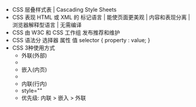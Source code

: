 - CSS 层叠样式表 | Cascading Style Sheets
- CSS 表现 HTML 或 XML 的 标记语言 | 能使页面更美观 | 内容和表现分离 | 浏览器解释型语言 | 无需编译
- CSS 由 W3C 和 CSS 工作组 发布推荐和维护
- CSS 语法分 选择器 属性 值 selector { property : value; }
- CSS 3种使用方式
    - 外联(外部)
    - <link rel="stylesheet" href="style.css">
    - 嵌入(内页)
    - <style></style>
    - 内联(行内)
    - style=""
    - 优先级: 内联 > 嵌入 > 外联